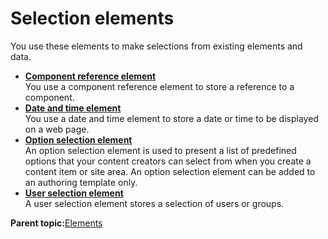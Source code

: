 # Selection elements

You use these elements to make selections from existing elements and data.

-   **[Component reference element](../wcm/wcm_dev_elements_comp-reference.md)**  
You use a component reference element to store a reference to a component.
-   **[Date and time element](../wcm/wcm_dev_elements_date-time.md)**  
You use a date and time element to store a date or time to be displayed on a web page.
-   **[Option selection element](../wcm/wcm_dev_elements_option-selection.md)**  
An option selection element is used to present a list of predefined options that your content creators can select from when you create a content item or site area. An option selection element can be added to an authoring template only.
-   **[User selection element](../wcm/wcm_dev_elements_user-selection.md)**  
A user selection element stores a selection of users or groups.

**Parent topic:**[Elements](../wcm/wcm_build.md)

